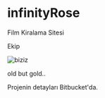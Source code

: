 # infinityRose
Film Kiralama Sitesi

 
Ekip

![biziz](https://user-images.githubusercontent.com/75545621/178291593-0a5d02f7-ef5d-4f74-aae0-3d908a59d609.jpg)

old but gold..

Projenin detayları Bitbucket'da.
